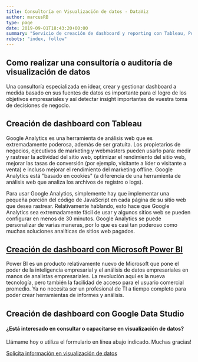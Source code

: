 ```yaml
---
title: Consultoría en Visualización de datos - DataViz
author: marcusRB
type: page
date: 2019-09-01T18:43:20+00:00
summary: "Servicio de creación de dashboard y reporting con Tableau, PowerBI, Google Data Studio."
robots: "index, follow"
---
```


## Como realizar una consultoría o auditoría de visualización de datos

Una consultoría especializada en idear, crear y gestionar dashboard a medida basado en sus fuentes de datos es importante para el logro de los objetivos empresariales y así detectar insight importantes de vuestra toma de decisiones de negocio.

## Creación de dashboard con Tableau

Google Analytics es una herramienta de análisis web que es extremadamente poderosa, además de ser gratuita. Los propietarios de negocios, ejecutivos de marketing y webmasters pueden usarlo para: medir y rastrear la actividad del sitio web, optimizar el rendimiento del sitio web, mejorar las tasas de conversión (por ejemplo, visitante a líder o visitante a venta) e incluso mejorar el rendimiento del marketing offline. Google Analytics está "basado en cookies" (a diferencia de una herramienta de análisis web que analiza los archivos de registro o logs).

Para usar Google Analytics, simplemente hay que implementar una pequeña porción del código de JavaScript en cada página de su sitio web que desea rastrear. Relativamente hablando, esto hace que Google Analytics sea extremadamente fácil de usar y algunos sitios web se pueden configurar en menos de 30 minutos. Google Analytics se puede personalizar de varias maneras, por lo que es casi tan poderoso como muchas soluciones analíticas de sitios web pagados.


## [Creación de dashboard con Microsoft Power BI](/consultoria-visualizacion-datos/power-bi)

Power BI es un producto relativamente nuevo de Microsoft que pone el poder de la inteligencia empresarial y el análisis de datos empresariales en manos de analistas empresariales. La revolución aquí es la nueva tecnología, pero también la facilidad de acceso para el usuario comercial promedio. Ya no necesita ser un profesional de TI a tiempo completo para poder crear herramientas de informes y análisis.

## Creación de dashboard con Google Data Studio



#### ¿Está interesado en consultar o capacitarse en visualización de datos?

Llámame hoy o utiliza el formulario en línea abajo indicado. Muchas gracias!

[Solicita información en visualización de datos](../#contact)
